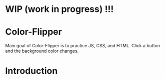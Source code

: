 # WIP (work in progress) !!!

# Color-Flipper
Main goal of Color-Flipper is to practice JS, CSS, and HTML. Click a button and the background color changes. 

# Introduction
